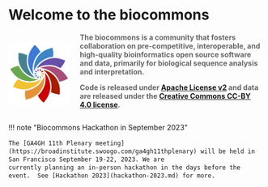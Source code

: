 # Welcome to the biocommons

<div style="display: grid; grid-template-columns: 1fr 3fr; grid-gap: 20px; place-items: center;">

  <div style="align: center">
    <img src="images/logo.svg">
  </div>

  <div style="color: #666;">
    <b>The biocommons is a community that fosters collaboration on pre-competitive, interoperable, and high-quality bioinformatics open source software and data, primarily for biological sequence analysis and interpretation.
    <p/>
    Code is released under <a href="https://opensource.org/licenses/Apache-2.0">Apache License v2</a> and data are released under the <a href="https://creativecommons.org/licenses/by/4.0/">Creative Commons CC-BY 4.0 license</a>.</b>
  </div>

</div>

!!! note "Biocommons Hackathon in September 2023"

    The [GA4GH 11th Plenary meeting](https://broadinstitute.swoogo.com/ga4gh11thplenary) will be held in San Francisco September 19-22, 2023. We are
    currently planning an in-person hackathon in the days before the event.  See [Hackathon 2023](hackathon-2023.md) for more.
